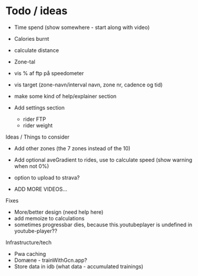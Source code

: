 # Todo / ideas

- Time spend (show somewhere - start along with video)
- Calories burnt
- calculate distance

- Zone-tal
- vis % af ftp på speedometer
- vis target (zone-navn/interval navn, zone nr, cadence og tid)
- make some kind of help/explainer section

- Add settings section
    - rider FTP
    - rider weight

Ideas / Things to consider
- Add other zones (the 7 zones instead of the 10)
- Add optional aveGradient to rides, use to calculate speed (show warning when not 0%)
- option to upload to strava?

- ADD MORE VIDEOS...

Fixes
- More/better design (need help here)
- add memoize to calculations
- sometimes progressbar dies, because this.youtubeplayer is undefined in youtube-player??

Infrastructure/tech
- Pwa caching
- Domæne - trainWithGcn.app?
- Store data in idb (what data - accumulated trainings)



